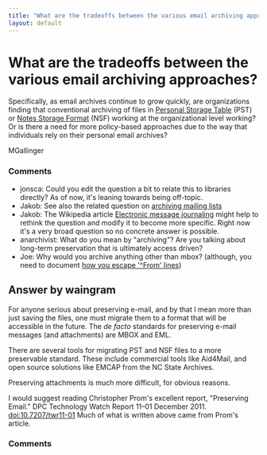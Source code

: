 ```yaml
---
title: "What are the tradeoffs between the various email archiving approaches?"
layout: default
---
```

What are the tradeoffs between the various email archiving approaches?
=====================
Specifically, as email archives continue to grow quickly, are
organizations finding that conventional archiving of files in [Personal
Storage Table](http://en.wikipedia.org/wiki/Personal_Storage_Table)
(PST) or [Notes Storage
Format](http://www.forensicswiki.org/wiki/Notes_Storage_Facility_%28NSF%29)
(NSF) working at the organizational level working? Or is there a need
for more policy-based approaches due to the way that individuals rely on
their personal email archives?

MGallinger

### Comments ###
* jonsca: Could you edit the question a bit to relate this to libraries directly?
As of now, it's leaning towards being off-topic.
* Jakob: See also the related question on [archiving mailing
lists](http://libraries.stackexchange.com/questions/684/do-libraries-archive-mailing-lists-as-part-of-their-collection)
* Jakob: The Wikipedia article [Electronic message
journaling](http://en.wikipedia.org/wiki/Electronic\_message\_journaling)
might help to rethink the question and modify it to become more
specific. Right now it's a very broad question so no concrete answer is
possible.
* anarchivist: What do you mean by "archiving"? Are you talking about long-term
preservation that is ultimately access driven?
* Joe: Why would you archive anything other than mbox? (although, you need to
document [how you escape '\^From'
lines](http://tools.ietf.org/html/rfc4155))


Answer by waingram
----------------
For anyone serious about preserving e-mail, and by that I mean more than
just saving the files, one must migrate them to a format that will be
accessible in the future. The *de facto* standards for preserving e-mail
messages (and attachments) are MBOX and EML.

There are several tools for migrating PST and NSF files to a more
preservable standard. These include commercial tools like Aid4Mail, and
open source solutions like EMCAP from the NC State Archives.

Preserving attachments is much more difficult, for obvious reasons.

I would suggest reading Christopher Prom's excellent report, "Preserving
Email." DPC Technology Watch Report 11–01 December 2011.
[doi:10.7207/twr11-01](http://dx.doi.org/10.7207/twr11-01) Much of what
is written above came from Prom's article.

### Comments ###

